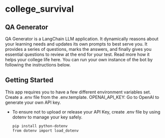 # college_survival

## QA Generator
QA Generator is a LangChain LLM application. It dynamically reasons about your learning needs and updates its own prompts to best serve you.
It provides a series of questions, marks the answers, and finally gives you essential questions to review at the end for your test. Read more how it helps your college life here.
You can run your own instance of the bot by following the instructions below. 

## Getting Started
This app requires you to have a few different environment variables set. Create a .env file from the .env.template.
OPENAI_API_KEY: Go to OpenAI to generate your own API key.

 * To ensure not to upload or release your API Key, create .env file by using dotenv to manage your key safely.
   ```bash
   pip install python-dotenv
   from dotenv import load_dotenv
  ```




